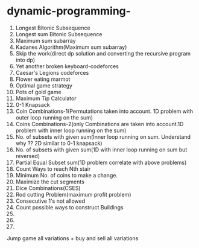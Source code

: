 # dynamic-programming-

1) Longest Bitonic Subsequence 
2) Longest sum Bitonic Subsequence 
3) Maximum sum subarray 
4) Kadanes Algorithm(Maximum sum subarray)
5) Skip the work(direct dp solution and converting the recursive program into dp) 
6) Yet another broken keyboard-codeforces
7) Caesar's Legions codeforces
8) Flower eating marmot 
9) Optimal game strategy 
10) Pots of gold game 
11) Maximum Tip Calculator 
12) 0-1 Knapsack 
13) Coin Combinations-1(Permutations taken into account. 1D problem with outer loop running on the sum)
14) Coins Combinations-2(only Combinations are taken into account.1D problem with inner loop running on the sum)
15) No. of subsets with given sum(Inner loop running on sum. Understand why ?? 2D similar to 0-1 knapsack)
16) No. of subsets with given sum(1D with inner loop running on sum but reversed)
17) Partial Equal Subset sum(1D problem correlate with above problems)
18) Count Ways to reach Nth stair
19) Minimum No. of coins to make a change.
20) Maximize the cut segments
21) Dice Combinations(CSES)
22) Rod cutting Problem(maximum profit problem)
23) Consecutive 1's not allowed 
24) Count possible ways to construct Buildings
25)
26)  
27) 

Jump game all variations + buy and sell all variations 
